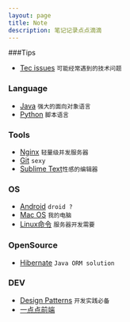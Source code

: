 ```yaml
---
layout: page
title: Note
description: 笔记记录点点滴滴
---
```

###Tips

+ [Tec issues](tips/tec.html) `可能经常遇到的技术问题`

### Language

+ [Java](language/java.html) `强大的面向对象语言`
+ [Python](language/python.html) `脚本语言`


### Tools

+ [Nginx](tool/nginx.html) `轻量级并发服务器`
+ [Git](tool/git.html) `sexy`
+ [Sublime Text](tool/sublime-text.html)`性感的编辑器`


### OS
+ [Android](os/android.html) `droid ?`
+ [Mac OS](os/mac.html) `我的电脑`
+ [Linux命令](os/linux-command.html) `服务器开发需要`

### OpenSource
+ [Hibernate](opensource/hibernate.html) `Java ORM solution`

### DEV
+ [Design Patterns](dev/design-pattern.html) `开发实践必备`
+ [一点点前端](dev/frontend.html)